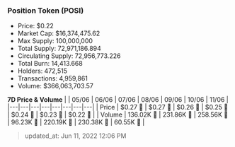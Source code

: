 
  ### Position Token (POSI)
  - Price: $0.22
  - Market Cap: $16,374,475.62
  - Max Supply: 100,000,000
  - Total Supply: 72,971,186.894
  - Circulating Supply: 72,956,773.226
  - Total Burn: 14,413.668
  - Holders: 472,515
  - Transactions: 4,959,861
  - Volume: $366,063,703.57

  **7D Price & Volume**
  | | 05&#x2F;06 | 06&#x2F;06 | 07&#x2F;06 | 08&#x2F;06 | 09&#x2F;06 | 10&#x2F;06 | 11&#x2F;06 |
  |---|---|---|---|---|---|---|---|
  | Price | $0.27 🔻 | $0.27 🔻 | $0.26 🔻 | $0.25 🔻 | $0.24 🔻 | $0.23 🔻 | $0.22 🔻 |
  | Volume | 136.02K 🔻 | 231.86K 🚀 | 258.56K 🚀 | 96.23K 🔻 | 220.19K 🚀 | 230.38K 🚀 | 60.55K 🔻 |

  > updated_at: Jun 11, 2022 12:06 PM
